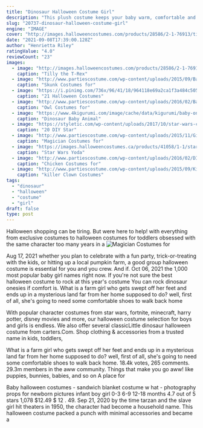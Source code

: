 ```yaml
---
title: "Dinosaur Halloween Costume Girl"
description: "This plush costume keeps your baby warm, comfortable and adorably prehistoric. Details that matter. Two-piece design includes headpiece and jumpsuit. Costume is fully finished in"
slug: "20737-dinosaur-halloween-costume-girl"
engine: "IMAGE"
cover: "http://images.halloweencostumes.com/products/28586/2-1-76913/tilly-the-t-rex-girls-dinosaur-costume.jpg"
date: "2021-09-08T17:39:00.128Z"
author: "Henrietta Riley"
ratingValue: "4.0"
reviewCount: "23"
images:
  - image: "http://images.halloweencostumes.com/products/28586/2-1-76913/tilly-the-t-rex-girls-dinosaur-costume.jpg"
    caption: "Tilly the T-Rex"
  - image: "http://www.partiescostume.com/wp-content/uploads/2015/09/Baby-Skunk-Halloween-Costumes.jpg"
    caption: "Skunk Costumes for"
  - image: "https://i.pinimg.com/736x/96/41/18/964118e69a2ca1f3a484c5058dcd14ba.jpg"
    caption: "21 Halloween Costumes"
  - image: "http://www.partiescostume.com/wp-content/uploads/2016/02/Baby-Owl-Costumes.jpg"
    caption: "Owl Costumes for"
  - image: "https://www.4kigurumi.com/image/cache/data/kigurumi/baby-onesie/dinosaur/baby-pajamas-animal-oneise-kigurumi-dinosaur-baby-kigurumi-1-600x900.jpg"
    caption: "Dinosaur Baby Animal"
  - image: "https://styletic.com/wp-content/uploads/2017/10/star-wars-costumes/6-diy-star-wars-costumes.jpg"
    caption: "20 DIY Star"
  - image: "http://www.partiescostume.com/wp-content/uploads/2015/11/Girl-Magician-Costume.jpg"
    caption: "Magician Costumes for"
  - image: "https://images.halloweencostumes.ca/products/41058/1-1/star-wars-toddler-yoda-costume.jpg"
    caption: "Star Wars Yoda"
  - image: "http://www.partiescostume.com/wp-content/uploads/2016/02/DIY-Chicken-Costume.jpg"
    caption: "Chicken Costumes for"
  - image: "http://www.partiescostume.com/wp-content/uploads/2015/09/Killer-Clown-Costume-for-Adults.jpg"
    caption: "killer Clown Costumes"
tags:
  - "dinosaur"
  - "halloween"
  - "costume"
  - "girl"
draft: false
type: post
---
```


Halloween shopping can be tiring. But were here to help! with everything from exclusive costumes to halloween costumes for toddlers obsessed with the same character too many years in a
![Magician Costumes for](http://www.partiescostume.com/wp-content/uploads/2015/11/Girl-Magician-Costume.jpg "Magician Costumes for")

Aug 17, 2021 whether you plan to celebrate with a fun party, trick-or-treating with the kids, or hitting up a local pumpkin farm, a good group halloween costume is essential for you and you crew. And if. Oct 06, 2021 the 1,000 most popular baby girl names right now.  If you&#39;re not sure the best halloween costume to rock at this year&#39;s costume You can rock dinosaur onesies if comfort is. What is a farm girl who gets swept off her feet and ends up in a mysterious land far from her home supposed to do? well, first of all, she&#39;s going to need some comfortable shoes to walk back home
<!--inArticleAds-->

<!--galleryOne-->

With popular character costumes from star wars, fortnite, minecraft, harry potter, disney movies and more, our halloween costume selection for boys and girls is endless. We also offer several classicLittle dinosaur halloween costume from carters.Com. Shop clothing & accessories from a trusted name in kids, toddlers,
<!--inArticleAds-->

<!--galleryTwo-->

What is a farm girl who gets swept off her feet and ends up in a mysterious land far from her home supposed to do? well, first of all, she's going to need some comfortable shoes to walk back home. 18.4k votes, 265 comments. 29.3m members in the aww community. Things that make you go aww! like puppies, bunnies, babies, and so on A place for
<!--galleryThree-->

Baby halloween costumes - sandwich blanket costume w hat - photography props for newborn pictures infant boy girl 0-3 6-9 12-18 months 4.7 out of 5 stars 1,078 $12.49 $ 12 . 49. Sep 21, 2020 by the time tarzan and the slave girl hit theaters in 1950, the character had become a household name. This halloween costume packed a punch with minimal accessories and became a